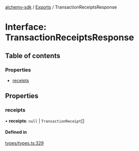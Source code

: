 [alchemy-sdk](../README.md) / [Exports](../modules.md) / TransactionReceiptsResponse

# Interface: TransactionReceiptsResponse

## Table of contents

### Properties

- [receipts](TransactionReceiptsResponse.md#receipts)

## Properties

### receipts

• **receipts**: ``null`` \| `TransactionReceipt`[]

#### Defined in

[types/types.ts:329](https://github.com/alchemyplatform/alchemy-sdk-js/blob/31c6d92/src/types/types.ts#L329)
